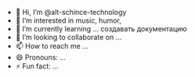 - 👋 Hi, I’m @alt-schince-technology
- 👀 I’m interested in music, humor, 
- 🌱 I’m currently learning ... создавать документацию 
- 💞️ I’m looking to collaborate on ... 
- 📫 How to reach me ...
- 😄 Pronouns: ...
- ⚡ Fun fact: ...

<!---
alt-schince-technology/alt-schince-technology is a ✨ special ✨ repository because its `README.md` (this file) appears on your GitHub profile.
You can click the Preview link to take a look at your changes.
--->
